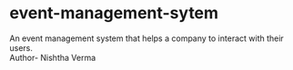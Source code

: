 # event-management-sytem
An event management system that helps a company to interact with their users. <br>
Author- Nishtha Verma
